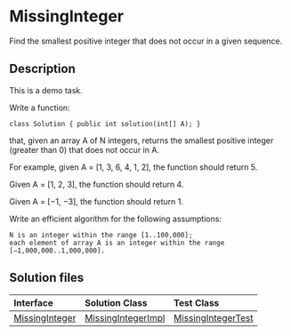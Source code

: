 # MissingInteger

Find the smallest positive integer that does not occur in a given sequence.

## Description

This is a demo task.

Write a function:

	class Solution { public int solution(int[] A); }

that, given an array A of N integers, returns the smallest positive integer (greater than 0) that does not occur in A.

For example, given A = [1, 3, 6, 4, 1, 2], the function should return 5.

Given A = [1, 2, 3], the function should return 4.

Given A = [−1, −3], the function should return 1.

Write an efficient algorithm for the following assumptions:

	N is an integer within the range [1..100,000];
	each element of array A is an integer within the range [−1,000,000..1,000,000].

## Solution files

|  Interface | Solution Class  | Test Class  |
| :------------ | :------------ | :------------ |
| [MissingInteger](../../../src/main/java/com/iamandu/codechallenger/problems/codility/countingelements/MissingInteger.java)  |  [MissingIntegerImpl](../../../src/main/java/com/iamandu/codechallenger/solutions/wescley/codility/countingelements/MissingIntegerImpl.java) | [MissingIntegerTest](../../../src/test/java/com/iamandu/codechallenger/solutions/wescley/codility/countingelements/MissingIntegerTest.java)  |
